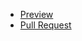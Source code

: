 - [Preview](https://mag1ckdrak0n.github.io/react_dynamic-list-of-posts/)
- [Pull Request](https://github.com/mag1ckdrak0n/react_dynamic-list-of-posts/pull/1/files)
